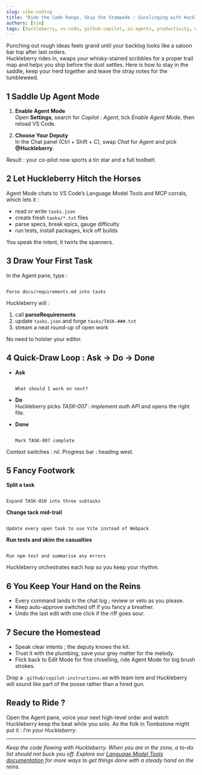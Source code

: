 ```yaml
---
slug: vibe-coding
title: "Ride the Code Range, Skip the Stampede : Gunslinging with Huckleberry in VS Code Agent Mode"
authors: [tim]
tags: [huckleberry, vs-code, github-copilot, ai-agents, productivity, workflow, agent-mode]
---
```


Punching out rough ideas feels grand until your backlog looks like a saloon bar top after last orders.  
Huckleberry rides in, swaps your whisky-stained scribbles for a proper trail map and helps you ship before the dust settles. Here is how to stay in the saddle, keep your herd together and leave the stray notes for the tumbleweed.

<!-- truncate -->

## 1  Saddle Up Agent Mode

1. **Enable Agent Mode**  
   Open **Settings**, search for *Copilot : Agent*, tick *Enable Agent Mode*, then reload VS Code.  

2. **Choose Your Deputy**  
   In the Chat panel (Ctrl + Shift + C), swap *Chat* for *Agent* and pick **@Huckleberry**.  

Result : your co-pilot now sports a tin star and a full toolbelt.

## 2  Let Huckleberry Hitch the Horses

Agent Mode chats to VS Code’s Language Model Tools and MCP corrals, which lets it :

- read or write `tasks.json`  
- create fresh `tasks/*.txt` files  
- parse specs, break epics, gauge difficulty  
- run tests, install packages, kick off builds  

You speak the intent, it twirls the spanners.

## 3  Draw Your First Task

In the Agent pane, type :

```

Parse docs/requirements.md into tasks

```

Huckleberry will :

1. call **parseRequirements**  
2. update `tasks.json` and forge `tasks/TASK-###.txt`  
3. stream a neat round-up of open work  

No need to holster your editor.

## 4  Quick-Draw Loop : Ask → Do → Done

- **Ask**  

  ```

  What should I work on next?

  ```  

- **Do**  
  Huckleberry picks *TASK-007 : implement auth API* and opens the right file.  

- **Done**  

  ```

  Mark TASK-007 complete

  ```

Context switches : nil. Progress bar : heading west.

## 5  Fancy Footwork

**Split a task**  

```

Expand TASK-010 into three subtasks

```  

**Change tack mid-trail**  

```

Update every open task to use Vite instead of Webpack

```  

**Run tests and skim the casualties**  

```

Run npm test and summarise any errors

```  

Huckleberry orchestrates each hop so you keep your rhythm.

## 6  You Keep Your Hand on the Reins

- Every command lands in the chat log ; review or veto as you please.  
- Keep auto-approve switched off if you fancy a breather.  
- Undo the last edit with one click if the riff goes sour.

## 7  Secure the Homestead

- Speak clear intents ; the deputy knows the kit.  
- Trust it with the plumbing, save your grey matter for the melody.  
- Flick back to Edit Mode for fine chiselling, ride Agent Mode for big brush strokes.  

Drop a `.github/copilot-instructions.md` with team lore and Huckleberry will sound like part of the posse rather than a hired gun.

## Ready to Ride ?

Open the Agent pane, voice your next high-level order and watch Huckleberry keep the beat while you solo. As the folk in Tombstone might put it : *I’m your Huckleberry*.

---

*Keep the code flowing with Huckleberry. When you are in the zone, a to-do list should not buck you off. Explore our [Language Model Tools documentation](https://cambridgemonorail.github.io/vscode-huckleberry/language-model-tools) for more ways to get things done with a steady hand on the reins.*
